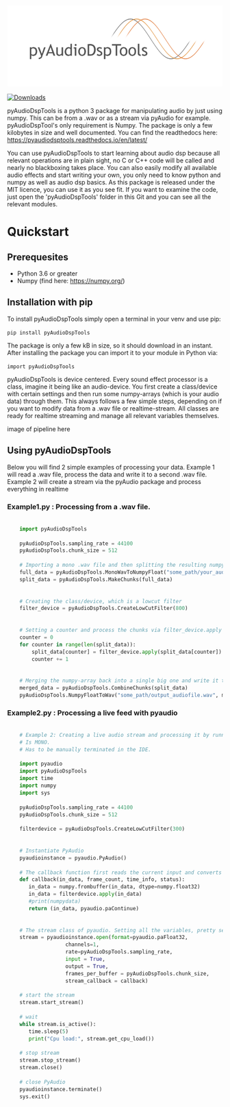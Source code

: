 ![Logo](https://raw.githubusercontent.com/ArjaanAuinger/pyaudiodsptools/master/Logo.png)

[![Downloads](https://static.pepy.tech/personalized-badge/pyaudiodsptools?period=total&units=international_system&left_color=black&right_color=blue&left_text=Downloads)](https://pepy.tech/project/pyaudiodsptools)

pyAudioDspTools is a python 3 package for manipulating audio by just using numpy. This can be from a .wav or as a stream 
via pyAudio for example. pyAudioDspTool's only requirement is Numpy. The package is only a few kilobytes in size and 
well documented. You can find the readthedocs here: https://pyaudiodsptools.readthedocs.io/en/latest/

You can use pyAudioDspTools to start learning about audio dsp because all relevant operations are in plain sight,
no C or C++ code will be called and nearly no blackboxing takes place. You can also easily modify all available audio
effects and start writing your own, you only need to know python and numpy as well as audio dsp basics. As this package 
is released under the MIT licence, you can use it as you see fit. If you want to examine the code, just open the
'pyAudioDspTools' folder in this Git and you can see all the relevant modules.

# Quickstart

## Prerequesites
  - Python 3.6 or greater
  - Numpy (find here: https://numpy.org/)

## Installation with pip
To install pyAudioDspTools simply open a terminal in your venv and use pip:

  `pip install pyAudioDspTools`

The package is only a few kB in size, so it should download in an instant. After installing the package you can import it to your module in Python via:

  `import pyAudioDspTools`

pyAudioDspTools is device centered. Every sound effect processor is a class, imagine it being like an audio-device. You first create a class/device with certain settings and then run some numpy-arrays (which is your audio data) through them. This always follows a few simple steps, depending on if you want to modify data from a .wav file or realtime-stream. All classes are ready for realtime streaming and manage all relevant variables themselves.

image of pipeline here


## Using pyAudioDspTools

Below you will find 2 simple examples of processing your data. Example 1 will read a .wav
file, process the data and write it to a second .wav file. Example 2 will create a stream via the
pyAudio package and process everything in realtime


### Example1.py : Processing from a .wav file.

```python

    import pyAudioDspTools
    
    pyAudioDspTools.sampling_rate = 44100
    pyAudioDspTools.chunk_size = 512

    # Importing a mono .wav file and then splitting the resulting numpy-array in smaller chunks.
    full_data = pyAudioDspTools.MonoWavToNumpyFloat("some_path/your_audiofile.wav")
    split_data = pyAudioDspTools.MakeChunks(full_data)


    # Creating the class/device, which is a lowcut filter
    filter_device = pyAudioDspTools.CreateLowCutFilter(800)


    # Setting a counter and process the chunks via filter_device.apply
    counter = 0
    for counter in range(len(split_data)):
        split_data[counter] = filter_device.apply(split_data[counter])
        counter += 1


    # Merging the numpy-array back into a single big one and write it to a .wav file.
    merged_data = pyAudioDspTools.CombineChunks(split_data)
    pyAudioDspTools.NumpyFloatToWav("some_path/output_audiofile.wav", merged_data)
```

### Example2.py : Processing a live feed with pyaudio
```python

    # Example 2: Creating a live audio stream and processing it by running the data though a lowcut filter.
    # Is MONO.
    # Has to be manually terminated in the IDE.

    import pyaudio
    import pyAudioDspTools
    import time
    import numpy
    import sys

    pyAudioDspTools.sampling_rate = 44100
    pyAudioDspTools.chunk_size = 512

    filterdevice = pyAudioDspTools.CreateLowCutFilter(300)


    # Instantiate PyAudio
    pyaudioinstance = pyaudio.PyAudio()

    # The callback function first reads the current input and converts it to a numpy array, filters it and returns it.
    def callback(in_data, frame_count, time_info, status):
       in_data = numpy.frombuffer(in_data, dtype=numpy.float32)
       in_data = filterdevice.apply(in_data)
       #print(numpydata)
       return (in_data, pyaudio.paContinue)


    # The stream class of pyaudio. Setting all the variables, pretty self explanatory.
    stream = pyaudioinstance.open(format=pyaudio.paFloat32,
                   channels=1,
                   rate=pyAudioDspTools.sampling_rate,
                   input = True,
                   output = True,
                   frames_per_buffer = pyAudioDspTools.chunk_size,
                   stream_callback = callback)

    # start the stream 
    stream.start_stream()

    # wait
    while stream.is_active():
       time.sleep(5)
       print("Cpu load:", stream.get_cpu_load())

    # stop stream 
    stream.stop_stream()
    stream.close()

    # close PyAudio 
    pyaudioinstance.terminate()
    sys.exit()
```
